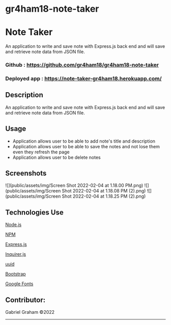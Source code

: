 # gr4ham18-note-taker

# Note Taker
An application to write and save note with Express.js back end and will save and retrieve note data from JSON file.

### Github : https://github.com/gr4ham18/gr4ham18-note-taker

### Deployed app : https://note-taker-gr4ham18.herokuapp.com/


## Description
An application to write and save note with Express.js back end and will save and retrieve note data from JSON file.


## Usage
- Application allows user to be able to add note's title and description
- Application allows user to be able to save the notes and not lose them even they refresh the page
- Application allows user to be delete notes


## Screenshots
![](public/assets/img/Screen Shot 2022-02-04 at 1.18.00 PM.png)
![](public/assets/img/Screen Shot 2022-02-04 at 1.18.08 PM (2).png)
![](public/assets/img/Screen Shot 2022-02-04 at 1.18.25 PM (2).png)


## Technologies Use
<p><a href="https://nodejs.org/">Node.js</a></p>
<p><a href="https://www.npmjs.com/">NPM</a></p>
<p><a href="https://www.npmjs.com/package/express">Express.js</a></p>
<p><a href="https://www.npmjs.com/package/inquirer">Inquirer.js</a></p>
<p><a href="https://www.npmjs.com/package/uuid">uuid</a></p>
<p><a href="https://getbootstrap.com/">Bootstrap</a></p>
<p><a href="https://fonts.google.com/">Google Fonts</a></p>


## Contributor:
Gabriel Graham ©2022 
- - -
